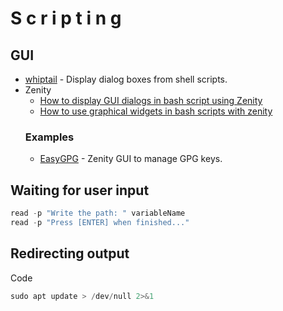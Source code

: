 # S c r i p t i n g

## GUI
- [whiptail](https://www.tutorialspoint.com/unix_commands/whiptail.htm) - Display dialog boxes from shell scripts.
- Zenity
  - [How to display GUI dialogs in bash script using Zenity](https://www.howtoforge.com/how-to-display-gui-dialogs-in-bash-script-using-zenity/)
  - [How to use graphical widgets in bash scripts with zenity](https://linuxconfig.org/how-to-use-graphical-widgets-in-bash-scripts-with-zenity)
  ### Examples
  - [EasyGPG](https://github.com/guelfoweb/easygpg) - Zenity GUI to manage GPG keys.

## Waiting for user input
````powershell
read -p "Write the path: " variableName
read -p "Press [ENTER] when finished..."
````

## Redirecting output
Code
````powershell
sudo apt update > /dev/null 2>&1 

````
